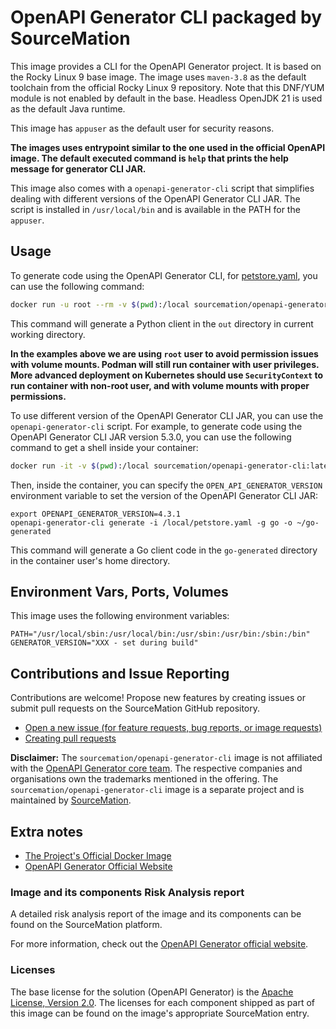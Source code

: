 # OpenAPI Generator CLI packaged by SourceMation

This image provides a CLI for the OpenAPI Generator project. It is based on the
Rocky Linux 9 base image.  The image uses `maven-3.8` as the default toolchain
from the official Rocky Linux 9 repository. Note that this DNF/YUM module is
not enabled by default in the base. Headless OpenJDK 21 is used as the default
Java runtime.

This image has `appuser` as the default user for security reasons.

**The images uses entrypoint similar to the one used in the official OpenAPI
image. The default executed command is `help` that prints the help message for
generator CLI JAR.**

This image also comes with a `openapi-generator-cli` script that simplifies
dealing with different versions of the OpenAPI Generator CLI JAR. The script is
installed in `/usr/local/bin` and is available in the PATH for the `appuser`.

## Usage

To generate code using the OpenAPI Generator CLI, for
[petstore.yaml](https://raw.githubusercontent.com/openapitools/openapi-generator/master/modules/openapi-generator/src/test/resources/3_0/petstore.yaml),
you can use the following command:

```bash
docker run -u root --rm -v $(pwd):/local sourcemation/openapi-generator-cli:latest generate -i /home/appuser/examples/petstore.yaml -g python -o /local/out
```

This command will generate a Python client in the `out` directory in current
working directory.

**In the examples above we are using `root` user to avoid permission issues
with volume mounts. Podman will still run container with user privileges. More
advanced deployment on Kubernetes should use `SecurityContext` to run container
with non-root user, and with volume mounts with proper permissions.**

To use different version of the OpenAPI Generator CLI JAR, you can use the
`openapi-generator-cli` script. For example, to generate code using the OpenAPI
Generator CLI JAR version 5.3.0, you can use the following command to get a
shell inside your container:

```bash
docker run -it -v $(pwd):/local sourcemation/openapi-generator-cli:latest /bin/bash
```

Then, inside the container, you can specify the `OPEN_API_GENERATOR_VERSION`
environment variable to set the version of the OpenAPI Generator CLI JAR:

```
export OPENAPI_GENERATOR_VERSION=4.3.1
openapi-generator-cli generate -i /local/petstore.yaml -g go -o ~/go-generated
```

This command will generate a Go client code in the `go-generated` directory in
the container user's home directory.


## Environment Vars, Ports, Volumes

This image uses the following environment variables:

```
PATH="/usr/local/sbin:/usr/local/bin:/usr/sbin:/usr/bin:/sbin:/bin"
GENERATOR_VERSION="XXX - set during build"
```

## Contributions and Issue Reporting

Contributions are welcome! Propose new features by creating issues or submit
pull requests on the SourceMation GitHub repository.

- [Open a new issue (for feature requests, bug reports, or image requests)](https://github.com/SourceMation/images/issues/new/choose)
- [Creating pull requests](https://github.com/SourceMation/images/compare)

**Disclaimer:** The `sourcemation/openapi-generator-cli` image is not
affiliated with the [OpenAPI Generator core
team](https://openapi-generator.tech/docs/core-team). The respective companies
and organisations own the trademarks mentioned in the offering. The
`sourcemation/openapi-generator-cli` image is a separate project and is
maintained by [SourceMation](https://sourcemation.com).

## Extra notes

- [The Project's Official Docker Image](https://hub.docker.com/r/openapitools/openapi-generator-cli/)
- [OpenAPI Generator Official Website](https://openapi-generator.tech/)

### Image and its components Risk Analysis report

A detailed risk analysis report of the image and its components can be found on
the SourceMation platform.

For more information, check out the [OpenAPI Generator official
website](https://openapi-generator.tech/).

### Licenses

The base license for the solution (OpenAPI Generator) is the [Apache License,
Version
2.0](https://github.com/OpenAPITools/openapi-generator/blob/master/LICENSE).
The licenses for each component shipped as part of this image can be found on
the image's appropriate SourceMation entry.
